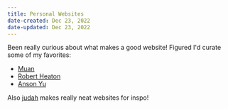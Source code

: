 ```yaml
---
title: Personal Websites
date-created: Dec 23, 2022
date-updated: Dec 23, 2022
---
```


Been really curious about what makes a good website! Figured I'd curate some of my favorites:

- [Muan](https://muan.co/)
- [Robert Heaton](https://robertheaton.com/)
- [Anson Yu](https://ansonyu.me/)

Also [judah](https://webcraft.joodaloop.com/) makes really neat websites for inspo!